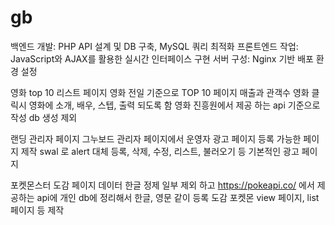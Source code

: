 # gb
백엔드 개발: PHP API 설계 및 DB 구축, MySQL 쿼리 최적화
프론트엔드 작업: JavaScript와 AJAX를 활용한 실시간 인터페이스 구현
서버 구성: Nginx 기반 배포 환경 설정

영화 top 10 리스트 페이지
영화 전일 기준으로 TOP 10 페이지 매출과 관객수
영화 클릭시 영화에 소개, 배우, 스텝, 출력 되도록 함
영화 진흥원에서 제공 하는 api 기준으로 작성 db 생성 제외

랜딩 관리자 페이지 
그누보드 관리자 페이지에서 운영자 광고 페이지 등록 가능한 페이지 제작
swal 로 alert 대체
등록, 삭제, 수정, 리스트, 불러오기 등 기본적인 광고 페이지

포켓몬스터 도감 페이지
데이터 한글 정제 일부 제외 하고
https://pokeapi.co/ 에서 제공하는 api에 개인 db에 정리해서 한글, 영문 같이 등록
도감 포켓몬 view 페이지, list 페이지 등 제작
